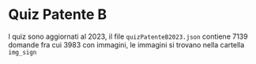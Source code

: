 # Quiz Patente B

I quiz sono aggiornati al 2023, il file `quizPatenteB2023.json` contiene 7139 domande fra cui 3983 con immagini, le immagini si trovano nella cartella `img_sign` 
